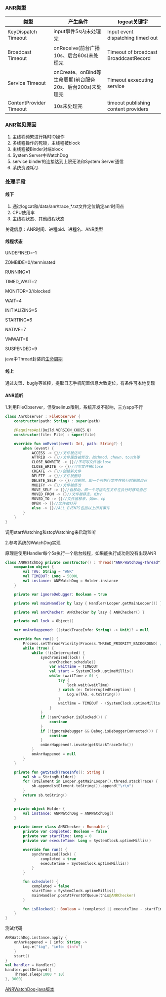 
### ANR类型
|类型|产生条件|logcat关键字|
|--|--|--|
|KeyDispatch Timeout|input事件5s内未处理完|Input event dispatching timed out|
|Broadcast Timeout|onReceive(前台广播10s、后台60s)未处理完|Timeout of broadcast BroaddcastRecord|
|Service Timeout|onCreate、onBind等生命周期(前台服务20s、后台200s)未处理完|Timeout exxecuting service|
|ContentProvider Timeout|10s未处理完|timeout publishing content providers|

### ANR常见原因
1. 主线程频繁进行耗时IO操作
2. 多线程操作的死锁，主线程被block
3. 主线程被Binder对端block
4. System Server中WatchDog
5. service binder的连接达到上限无法和System Server通信
6. 系统资源耗尽

### 处理手段
#### 线下

1. 通过logcat和/data/anr/trace_*.txt文件定位确定anr时间点
2. CPU使用率
3. 主线程状态、其他线程状态

关键信息：ANR时间、进程pid、进程名、ANR类型

#### 线程状态
UNDEFINED=-1

ZOMBIDE=0//terminated

RUNNING=1

TIMED_WAIT=2

MONITOR=3//blocked

WAIT=4

INITIALIZING=5

STARTING=6

NATIVE=7

VMWAIT=8

SUSPENDED=9

java中Thread封装的[生命周期](../java/java_thread.md#thread_life)

#### 线上

通过友盟、bugly等监控，提取日志手机配置信息大致定位，有条件可本地复现

#### ANR监听

1.利用FileObserver，但受selinux限制，系统开发不影响，三方app不行
```kotlin
class AnrObserver : FileObserver {
    constructor(path: String) : super(path)

    @RequiresApi(Build.VERSION_CODES.Q)
    constructor(file: File) : super(file)

    override fun onEvent(event: Int, path: String?) {
        when (event) {
            ACCESS -> {}//文件被访问
            ATTRIB -> {}//文件属性被修改，如chmod、chown、touch等
            CLOSE_NOWRITE -> {}//不可写文件被close
            CLOSE_WRITE -> {}//可写文件被close
            CREATE -> {}//创建新文件
            DELETE -> {}//文件被删除
            DELETE_SELF -> {}//自删除，即一个可执行文件在执行时删除自己
            MODIFY -> {}//文件被修改
            MOVE_SELF -> {}//自移动，即一个可指向性文件在执行时移动自己
            MOVED_FROM -> {}//文件被移走，如mv
            MOVED_TO -> {}//文件被移来，如mv、cp
            OPEN -> {}//文件被打开
            else -> {}//ALL_EVENTS包括以上所有事件
        }
    }
}
```
调用startWatching和stopWatching来启动监听

2.参考系统的WatchDog实现

原理是使用Handler每个5s执行一个后台线程，如果能执行成功则没有出现ANR

```kotlin
class ANRWatchDog private constructor() : Thread("ANR-WatchDog-Thread") {
    companion object {
        val TAG: String = "ANR"
        val TIMEOUT: Long = 5000L
        val instance: ANRWatchDog = Holder.instance
    }

    private var ignoreDebugger: Boolean = true

    private val mainHandler by lazy { Handler(Looper.getMainLooper()) }

    private val anrChecker: ANRChecker by lazy { ANRChecker() }

    private val lock = Object()

    var onAnrHappened: ((stackTraceInfo: String) -> Unit)? = null

    override fun run() {
        Process.setThreadPriority(Process.THREAD_PRIORITY_BACKGROUND) //后台线程
        while (true) {
            while (!isInterrupted) {
                synchronized(lock) {
                    anrChecker.schedule()
                    var waitTime = TIMEOUT
                    val start = SystemClock.uptimeMillis()
                    while (waitTime > 0) {
                        try {
                            lock.wait(waitTime)
                        } catch (e: InterruptedException) {
                            Log.w(TAG, e.toString())
                        }
                        waitTime = TIMEOUT - (SystemClock.uptimeMillis() - start)
                    }
                }
                if (!anrChecker.isBlocked()) {
                    continue
                }
                if (!ignoreDebugger && Debug.isDebuggerConnected()) {
                    continue
                }
                onAnrHappened?.invoke(getStackTraceInfo())
            }
            onAnrHappened = null
        }
    }

    private fun getStackTraceInfo(): String {
        val sb = StringBuilder()
        for (stElement in Looper.getMainLooper().thread.stackTrace) {
            sb.append(stElement.toString()).append("\r\n")
        }
        return sb.toString()
    }

    private object Holder {
        val instance: ANRWatchDog = ANRWatchDog()
    }

    private inner class ANRChecker : Runnable {
        private var completed: Boolean = false
        private var startTime: Long = 0
        private var executeTime: Long = SystemClock.uptimeMillis()

        override fun run() {
            synchronized(lock) {
                completed = true
                executeTime = SystemClock.uptimeMillis()
            }
        }

        fun schedule() {
            completed = false
            startTime = SystemClock.uptimeMillis()
            mainHandler.postAtFrontOfQueue(this@ANRChecker)
        }

        fun isBlocked(): Boolean = !completed || executeTime - startTime >= 5000L
    }
}
```
测试代码
```kotlin
ANRWatchDog.instance.apply {
    onAnrHappened = { info: String ->
        Log.e("tag", "info: $info")
    }
    start()
}
val handler = Handler()
handler.postDelayed({
    Thread.sleep(1000 * 10)
}, 3000)
```
[ANRWatchDog-java版本](ANRWatchDog.java)